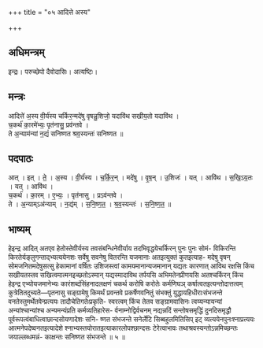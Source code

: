 +++
title = "०५ आदित्ते अस्य"

+++
## अधिमन्त्रम्
इन्द्रः। परुच्छेपो दैवोदासिः। अत्यष्टिः।

## मन्त्रः
आदित्ते॑ अ॒स्य वी॒र्य॑स्य चर्किर॒न्मदे॑षु वृषन्नु॒शिजो॒ यदावि॑थ सखीय॒तो यदावि॑थ ।  
च॒कर्थ॑ का॒रमे॑भ्यः॒ पृत॑नासु॒ प्रव॑न्तवे ।  
ते अ॒न्याम॑न्यां न॒द्यं॑ सनिष्णत श्रव॒स्यन्तः॑ सनिष्णत ॥

## पदपाठः
आत् । इत् । ते॒ । अ॒स्य । वी॒र्य॑स्य । च॒र्कि॒र॒न् । मदे॑षु । वृ॒ष॒न् । उ॒शिजः॑ । यत् । आवि॑थ । स॒खि॒ऽय॒तः । यत् । आवि॑थ ।  
च॒कर्थ॑ । का॒रम् । ए॒भ्यः॒ । पृत॑नासु । प्रऽव॑न्तवे ।  
ते । अ॒न्याम्ऽअ॑न्याम् । न॒द्य॑म् । स॒नि॒ष्ण॒त॒ । श्र॒व॒स्यन्तः॑ । स॒नि॒ष्ण॒त॒ ॥

## भाष्यम्
हेइन्द्र आदित् अतएव हेतोस्तेवीर्यस्य तवसंबन्धिनेवीर्याय तदभिवृद्धयेचर्किरन् पुनः पुनः सोमं- विकिरन्ति किरतेर्यङ्लुगन्ताद्भ्यत्ययेनशः सर्वेषु सवनेषु वितरन्ति यजमानाः अतइत्युक्तं कुतइत्याह- मदेषु वृषन् सोमजनितमदेषुसत्सु हेकामानां वर्षितः उशिजस्त्वां कामयमानान्यजमानान् यद्यतः कारणात् आविथ रक्षसि किंच सखीयतस्तव सखित्वमात्मनइच्छतोऽस्मान् यद्यस्मादाविथ तर्पयसि अभिमतेनप्रीणयसि अतश्चर्किरन् किंच हेइन्द्र एभ्योयजमानेभ्यः कारंशब्दंसिंहनादलक्षणं चकर्थ करोषि करोतेः कर्मणिघञ् कर्षात्वतइत्यन्तोदात्तत्वम् कुत्रेतितदुच्यते—पृतनासु सङ्ग्रामेषु किमर्थं प्रवन्तवे प्रकर्षेणवनितुं संभक्तुं युद्धायहिधीराःसंभजन्ते वनतेस्तुमर्थेतवेन्प्रत्ययः तादौचेतिगतेःप्रकृति- स्वरत्वम् किंच तेतव सङ्ग्रामवासिनः त्वय्यन्यायन्यां अन्यांश्चान्यांश्च अन्यमन्यंप्रति कर्मव्यतिहारेस- र्वनाम्नोद्विर्वचनम् नद्यन्नदिं सन्तोषसमृद्धिं दुनदिसमृद्धौ पूर्वरूपत्वंबाधित्वाछान्दसोयणादेशः सनि- ष्णत संभजन्ते सनेर्लेटि सिब्बहुलमितिसिप् इट् व्यत्ययेनपुनःश्नाप्रत्ययः आत्मनेपदेष्वनतइत्यादेशे श्नाभ्यस्तयोरातइत्याकारलोपश्छान्दसः टेरेत्वाभावः तथाश्रवस्यन्तोऽन्नमिच्छन्तः जयाल्लब्धमन्नं- काक्षन्तः सनिष्णत संभजन्ते ॥ ५ ॥